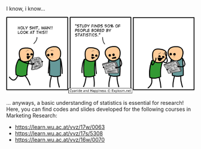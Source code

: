 I know, i know...

![](./Assets/statistics.png)

... anyways, a basic understanding of statistics is essential for research! Here, you can find codes and slides developed for the following courses in Marketing Research:

* https://learn.wu.ac.at/vvz/17w/0063
* https://learn.wu.ac.at/vvz/17s/5308
* https://learn.wu.ac.at/vvz/16w/0070
